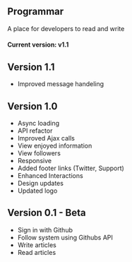 ## Programmar
A place for developers to read and write

#### Current version: v1.1

Version 1.1
---------------------
- Improved message handeling

Version 1.0
---------------------
- Async loading
- API refactor
- Improved Ajax calls
- View enjoyed information
- View followers
- Responsive
- Added footer links (Twitter, Support)
- Enhanced Interactions
- Design updates
- Updated logo


Version 0.1 - Beta
---------------------
- Sign in with Github
- Follow system using Githubs API
- Write articles
- Read articles
